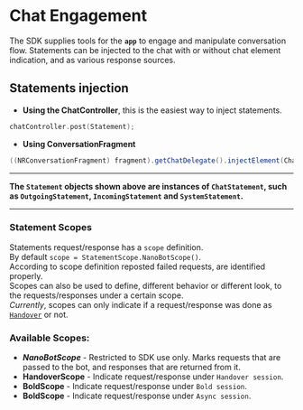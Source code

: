 # Chat Engagement

The SDK supplies tools for the __**`app`**__ to engage and manipulate conversation flow.
Statements can be injected to the chat with or without chat element indication, and as various response sources.

## Statements injection

* **Using the ChatController**, this is the easiest way to inject statements.

```kotlin
chatController.post(Statement);
```

* **Using ConversationFragment**

``` java
((NRConversationFragment) fragment).getChatDelegate().injectElement(ChatElementFactory.create(Statement);
```

___

**The `Statement` objects shown above are instances of `ChatStatement`, such as `OutgoingStatement`, `IncomingStatement` and `SystemStatement`.**
 ___

### Statement Scopes

Statements request/response has a `scope` definition.   
By default `scope = StatementScope.NanoBotScope()`.   
According to scope definition reposted failed requests, are identified properly.   
Scopes can also be used to define, different behavior or different look, to the requests/responses under a certain scope.   
_Currently_, scopes can only indicate if a request/response was done as [`Handover`](ChatHandover) or not.

### Available Scopes:

- **_NanoBotScope_** - Restricted to SDK use only. Marks requests that are passed to the bot, and responses that are returned from it.
- **HandoverScope** - Indicate request/response under `Handover session`.
- **BoldScope** - Indicate request/response under `Bold session`.
- **BoldScope** - Indicate request/response under `Async session`.